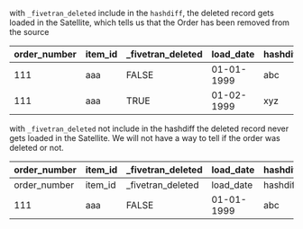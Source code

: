 with `_fivetran_deleted` include in the `hashdiff`, the deleted record gets loaded in the Satellite, which tells us that the Order has been removed from the source

| order_number | item_id | _fivetran_deleted | load_date | hashdiff |
|--------------|---------|-------------------|-----------|----------|
| 111          | aaa     | FALSE             | 01-01-1999| abc      |
| 111          | aaa     | TRUE              | 01-02-1999| xyz      |


with `_fivetran_deleted` not include in the hashdiff the deleted record never gets loaded in the Satellite. We will not have a way to tell if the order was deleted or not.

| order_number | item_id | _fivetran_deleted | load_date | hashdiff |
|--------------|---------|-------------------|-----------|----------|
| order_number | item_id | _fivetran_deleted | load_date | hashdiff |
| 111          | aaa     | FALSE             | 01-01-1999| abc      |
